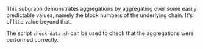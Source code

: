 This subgraph demonstrates aggregations by aggregating over some easily
predictable values, namely the block numbers of the underlying chain. It's
of little value beyond that.

The script `check-data.sh` can be used to check that the aggregations were
performed correctly.
